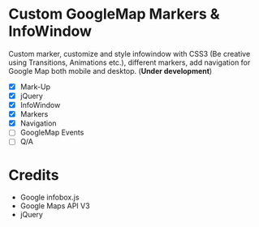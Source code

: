 Custom GoogleMap Markers & InfoWindow
=====================================

Custom marker, customize and style infowindow with CSS3 (Be creative using Transitions, Animations etc.), different markers, add navigation for Google Map both mobile and desktop. (**Under development**) 

- [x] Mark-Up
- [x] jQuery
- [x] InfoWindow
- [x] Markers
- [x] Navigation
- [ ] GoogleMap Events
- [ ] Q/A

Credits
=========

- Google infobox.js
- Google Maps API V3
- jQuery

